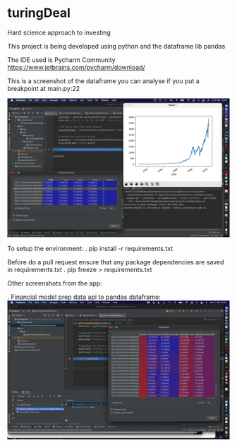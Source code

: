 # turingDeal
Hard science approach to investing

This project is being developed using python and the dataframe lib pandas

The IDE used is Pycharm Community
https://www.jetbrains.com/pycharm/download/

This is a screenshot of the dataframe you can analyse if you put a breakpoint at main.py:22

![price dataframe](https://github.com/ivofernandes/turingdeal/blob/master/screenshots/priceDataFrameWithPlot.png?raw=true)

To setup the environment:
. pip install -r requirements.txt

Before do a pull request ensure that any package dependencies are saved in requirements.txt
.  pip freeze > requirements.txt


Other screenshots from the app:

. Financial model prep data api to pandas dataframe:
![financial model prep data](https://github.com/ivofernandes/turingdeal/blob/master/screenshots/financialModelPrepDataframe.png?raw=true)